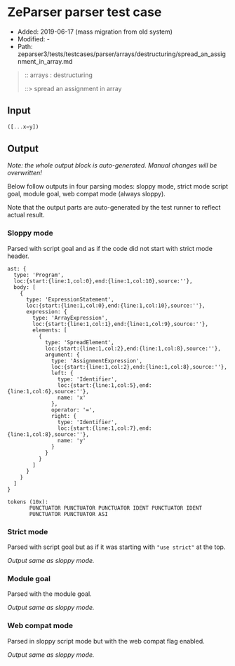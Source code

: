 # ZeParser parser test case

- Added: 2019-06-17 (mass migration from old system)
- Modified: -
- Path: zeparser3/tests/testcases/parser/arrays/destructuring/spread_an_assignment_in_array.md

> :: arrays : destructuring
>
> ::> spread an assignment in array

## Input

`````js
([...x=y])
`````

## Output

_Note: the whole output block is auto-generated. Manual changes will be overwritten!_

Below follow outputs in four parsing modes: sloppy mode, strict mode script goal, module goal, web compat mode (always sloppy).

Note that the output parts are auto-generated by the test runner to reflect actual result.

### Sloppy mode

Parsed with script goal and as if the code did not start with strict mode header.

`````
ast: {
  type: 'Program',
  loc:{start:{line:1,col:0},end:{line:1,col:10},source:''},
  body: [
    {
      type: 'ExpressionStatement',
      loc:{start:{line:1,col:0},end:{line:1,col:10},source:''},
      expression: {
        type: 'ArrayExpression',
        loc:{start:{line:1,col:1},end:{line:1,col:9},source:''},
        elements: [
          {
            type: 'SpreadElement',
            loc:{start:{line:1,col:2},end:{line:1,col:8},source:''},
            argument: {
              type: 'AssignmentExpression',
              loc:{start:{line:1,col:2},end:{line:1,col:8},source:''},
              left: {
                type: 'Identifier',
                loc:{start:{line:1,col:5},end:{line:1,col:6},source:''},
                name: 'x'
              },
              operator: '=',
              right: {
                type: 'Identifier',
                loc:{start:{line:1,col:7},end:{line:1,col:8},source:''},
                name: 'y'
              }
            }
          }
        ]
      }
    }
  ]
}

tokens (10x):
       PUNCTUATOR PUNCTUATOR PUNCTUATOR IDENT PUNCTUATOR IDENT
       PUNCTUATOR PUNCTUATOR ASI
`````

### Strict mode

Parsed with script goal but as if it was starting with `"use strict"` at the top.

_Output same as sloppy mode._

### Module goal

Parsed with the module goal.

_Output same as sloppy mode._

### Web compat mode

Parsed in sloppy script mode but with the web compat flag enabled.

_Output same as sloppy mode._
